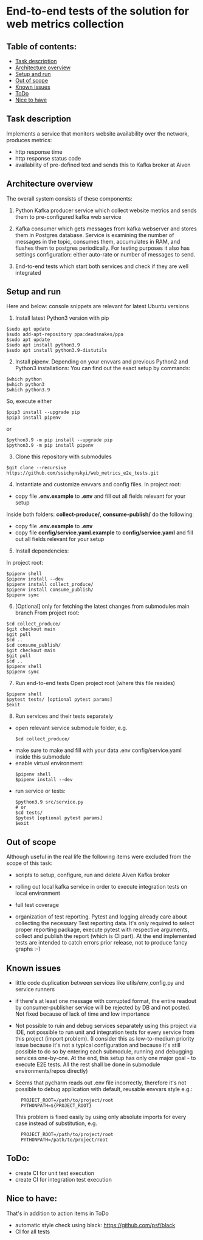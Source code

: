 # End-to-end tests of the solution for web metrics collection

## Table of contents:
- [Task description](#task-description)
- [Architecture overview](#architecture-overview)
- [Setup and run](#setup-and-run)
- [Out of scope](#out-of-scope)
- [Known issues](#known-issues)
- [ToDo](#todo)
- [Nice to have](#nice-to-have)

## Task description
Implements a service that monitors website availability over the network, produces metrics:
- http response time
- http response status code
- availability of pre-defined text
and sends this to Kafka broker at Aiven

## Architecture overview
The overall system consists of these components:
1. Python Kafka producer service which collect website metrics and
sends them to pre-configured kafka web service

2. Kafka consumer which gets messages from kafka webserver and stores them
in Postgres database. Service is examining the number of messages in the topic,
  consumes them, accumulates in RAM, and flushes them to postgres periodically.
   For testing purposes it also has settings configuration: either auto-rate or
   number of messages to send.

3. End-to-end tests which start both services and check if they are well integrated

## Setup and run
Here and below: console snippets are relevant for latest Ubuntu versions
1. Install latest Python3 version with pip
```console
$sudo apt update
$sudo add-apt-repository ppa:deadsnakes/ppa
$sudo apt update
$sudo apt install python3.9
$sudo apt install python3.9-distutils
```
2. Install pipenv. Depending on your envvars and previous Python2 and Python3 installations:
You can find out the exact setup by commands:
```console
$which python
$which python3
$which python3.9
```
So, execute either
```console
$pip3 install --upgrade pip
$pip3 install pipenv
```
or
```console
$python3.9 -m pip install --upgrade pip
$python3.9 -m pip install pipenv
```
3. Clone this repository with submodules
```console
$git clone --recursive https://github.com/ssichynskyi/web_metrics_e2e_tests.git
```
4. Instantiate and customize envvars and config files.
In project root:
- copy file **.env.example** to **.env** and fill out all fields relevant for your setup

Inside both folders: **collect-produce/**, **consume-publish/** do the following:
- copy file **.env.example** to **.env**
- copy file **config/service.yaml.example** to **config/service.yaml**
and fill out all fields relevant for your setup

5. Install dependencies:

In project root:
```console
$pipenv shell
$pipenv install --dev
$pipenv install collect_produce/
$pipenv install consume_publish/
$pipenv sync
```

6. [Optional] only for fetching the latest changes from submodules main branch
From project root:
```console
$cd collect_produce/
$git checkout main
$git pull
$cd ..
$cd consume_publish/
$git checkout main
$git pull
$cd ..
$pipenv shell
$pipenv sync
```

7. Run end-to-end tests
Open project root (where this file resides)
```console
$pipenv shell
$pytest tests/ [optional pytest params]
$exit
```

8. Run services and their tests separately
- open relevant service submodule folder, e.g.
    ```console
    $cd collect_produce/
    ```
- make sure to make and fill with your data .env config/service.yaml inside this submodule
- enable virtual environment:
    ```console
    $pipenv shell
    $pipenv install --dev
    ```
- run service or tests:
    ```console
    $python3.9 src/service.py
    # or
    $cd tests/
    $pytest [optional pytest params]
    $exit
    ```

## Out of scope
Although useful in the real life the following items were excluded from the scope of this task:

- scripts to setup, configure, run and delete Aiven Kafka broker

- rolling out local kafka service in order to execute integration tests on local environment

- full test coverage

- organization of test reporting. Pytest and logging already care about collecting the necessary
  Test reporting data. It's only required to select proper reporting package, execute pytest with
  respective arguments, collect and publish the report (which is CI part). At the end implemented
  tests are intended to catch errors prior release, not to produce fancy graphs :-)

## Known issues
- little code duplication between services like utils/env_config.py and service runners
- if there's at least one message with corrupted format, the entire readout by consumer-publisher service
will be rejected by DB and not posted. Not fixed because of lack of time and low importance
- Not possible to ruin and debug services separately using this project via IDE, not possible to run
  unit and integration tests for every service from this project (import problem).
  (I consider this as low-to-medium priority issue because it's not a typical configuration and
  because it's still possible to do so by entering each submodule, running and debugging services one-by-one.
  At the end, this setup has only one major goal - to execute E2E tests. All the rest shall be done in
  submodule environments/repos directly)
  
- Seems that pycharm reads out .env file incorrectly, therefore it's not possible to debug application
  with default, reusable envvars style e.g.:
  ```dotenv
    PROJECT_ROOT=/path/to/project/root
    PYTHONPATH=${PROJECT_ROOT}
  ```
  This problem is fixed easily by using only absolute imports for every case instead of substitution, e.g.
  ```dotenv
    PROJECT_ROOT=/path/to/project/root
    PYTHONPATH=/path/to/project/root
  ```

## ToDo:
- create CI for unit test execution
- create CI for integration test execution

## Nice to have:
That's in addition to action items in ToDo
- automatic style check using black: https://github.com/psf/black
- CI for all tests
